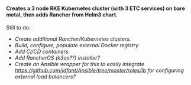 #### Creates a 3 node RKE Kubernetes cluster (with 3 ETC services) on bare metal, then adds Rancher from Helm3 chart. ####

Still to do:
- _Create additional Rancher/Kubernetes clusters._
- _Build, configure, populate external Docker registry._
- _Add CI/CD containers._
- _Add RancherOS (k3os??) installer?_
- _Create an Ansible wrapper for this to easily integrate https://github.com/jdfant/Ansible/tree/master/roles/lb for configuring external load balancers?_
